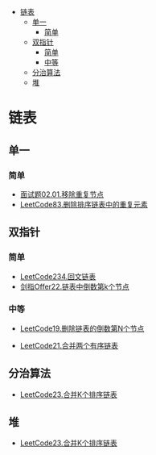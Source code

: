 <!-- TOC -->

- [链表](#链表)
  - [单一](#单一)
    - [简单](#简单)
  - [双指针](#双指针)
    - [简单](#简单-1)
    - [中等](#中等)
  - [分治算法](#分治算法)
  - [堆](#堆)

<!-- /TOC -->
# 链表
## 单一
### 简单
- [面试题02.01.移除重复节点](https://leetcode-cn.com/problems/remove-duplicate-node-lcci/)
- [LeetCode83.删除排序链表中的重复元素](https://leetcode-cn.com/problems/remove-duplicates-from-sorted-list/)
## 双指针
### 简单
- [LeetCode234.回文链表](https://leetcode-cn.com/problems/palindrome-linked-list/)
- [剑指Offer22.链表中倒数第k个节点](https://leetcode-cn.com/problems/lian-biao-zhong-dao-shu-di-kge-jie-dian-lcof/)
### 中等
- [LeetCode19.删除链表的倒数第N个节点](https://leetcode-cn.com/problems/remove-nth-node-from-end-of-list/)

- [LeetCode21.合并两个有序链表](https://leetcode-cn.com/problems/merge-two-sorted-lists/)
## 分治算法
- [LeetCode23.合并K个排序链表](https://leetcode-cn.com/problems/merge-k-sorted-lists/)
## 堆
- [LeetCode23.合并K个排序链表](https://leetcode-cn.com/problems/merge-k-sorted-lists/)
